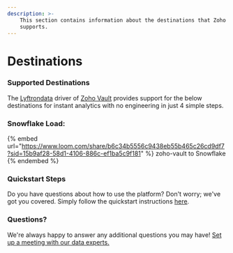 ```yaml
---
description: >-
    This section contains information about the destinations that Zoho Vault
    supports.
---
```


# Destinations

### Supported Destinations

The [Lyftrondata](https://www.lyftrondata.com/) driver of [Zoho Vault](https://www.lyftrondata.com/integration/business-analytics/zoho-vault/) provides support for the below destinations for instant analytics with no engineering in just 4 simple steps.

### Snowflake Load:

{% embed url="https://www.loom.com/share/b6c34b5556c9438eb55b465c26cd9df7?sid=15b9af28-58d1-4106-886c-ef1ba5c9f181" %}
zoho-vault to Snowflake
{% endembed %}

### Quickstart Steps

Do you have questions about how to use the platform? Don't worry; we've got you covered. Simply follow the quickstart instructions [here](README.md).

### Questions? <a href="#questions" id="questions"></a>

We're always happy to answer any additional questions you may have! [Set up a meeting with our data experts.](https://www.lyftrondata.com/book-a-meeting/)
